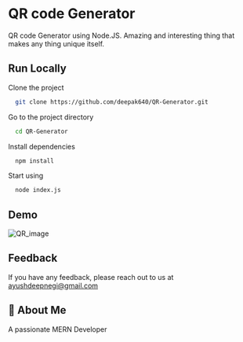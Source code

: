 
# QR code Generator
QR code Generator using Node.JS. Amazing and interesting thing that makes any thing unique itself.





## Run Locally

Clone the project

```bash
  git clone https://github.com/deepak640/QR-Generator.git
```

Go to the project directory

```bash
  cd QR-Generator
```

Install dependencies

```bash
  npm install
```

Start using

```bash
  node index.js
```


## Demo
![QR_image](https://github.com/deepak640/QR-Generator/assets/85177982/033fbf3b-d997-456d-ae00-31ba48d57e32)


## Feedback

If you have any feedback, please reach out to us at ayushdeepnegi@gmail.com


## 🚀 About Me
A passionate MERN Developer
